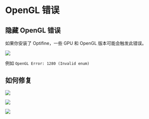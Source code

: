 # OpenGL 错误

## 隐藏 OpenGL 错误

如果你安装了 Optifine，一些 GPU 和 OpenGL 版本可能会触发此错误。

![](<../../.gitbook/assets/image (43).png>)

例如 `OpenGL Error: 1280 (Invalid enum)`

## 如何修复

![](<../../.gitbook/assets/image (78).png>)

![](<../../.gitbook/assets/image (62) (1).png>)

![](<../../.gitbook/assets/image (59).png>)
